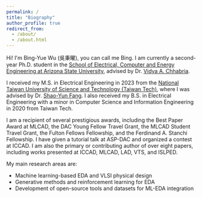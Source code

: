 ```yaml
---
permalink: /
title: "Biography"
author_profile: true
redirect_from: 
  - /about/
  - /about.html
---
```


Hi! I'm Bing-Yue Wu (吳秉曜), you can call me Bing. I am currently a second-year Ph.D. student in the [School of Electrical, Computer and Energy Engineering at Arizona State University](https://ecee.engineering.asu.edu/), advised by Dr. [Vidya A. Chhabria](https://www.linkedin.com/in/vidya-chhabria/).

I received my M.S. in Electrical Engineering in 2023 from the [National Taiwan University of Science and Technology (Taiwan Tech)](https://www.ntust.edu.tw/?Lang=en), where I was advised by Dr. [Shao-Yun Fang](https://www.linkedin.com/in/shao-yun-fang-3278b5131/). I also received my B.S. in Electrical Engineering with a minor in Computer Science and Information Engineering in 2020 from Taiwan Tech.

I am a recipient of several prestigious awards, including the Best Paper Award at MLCAD, the DAC Young Fellow Travel Grant, the MLCAD Student Travel Grant, the Fulton Fellows Fellowship, and the Ferdinand A. Stanchi Fellowship. I have given a tutorial talk at ASP-DAC and organized a contest at ICCAD. I am also the primary or contributing author of over eight papers, including works presented at ICCAD, MLCAD, LAD, VTS, and ISLPED.


My main research areas are:

* Machine learning-based EDA and VLSI physical design
* Generative methods and reinforcement learning for EDA 
* Development of open-source tools and datasets for ML-EDA integration
